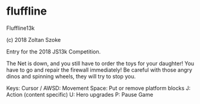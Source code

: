 # fluffline
Fluffline13k

(c) 2018 Zoltan Szoke

Entry for the 2018 JS13k Competition.

The Net is down, and you still have to order the toys for your daughter!
You have to go and repair the firewall immediately!
Be careful with those angry dinos and spinning wheels, they will try to stop you.

Keys:
  Cursor / AWSD: Movement
  Space:         Put or remove platform blocks
  J:             Action (content specific)
  U:             Hero upgrades
  P:             Pause Game
 
